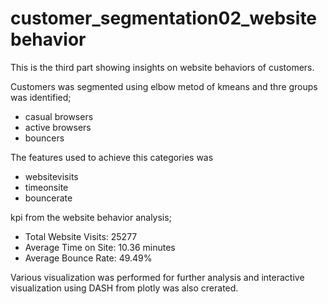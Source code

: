 # customer_segmentation02_websitebehavior
This is the third part showing insights on website behaviors of customers.

Customers was segmented using elbow metod of kmeans and thre groups was identified;
- casual browsers
- active browsers
- bouncers

The features used to achieve this categories was 
- websitevisits
- timeonsite
- bouncerate
  
kpi  from the website behavior analysis;
- Total Website Visits: 25277
- Average Time on Site: 10.36 minutes
- Average Bounce Rate: 49.49%

Various visualization was performed for further analysis and interactive visualization using DASH from plotly was also crerated.
  
